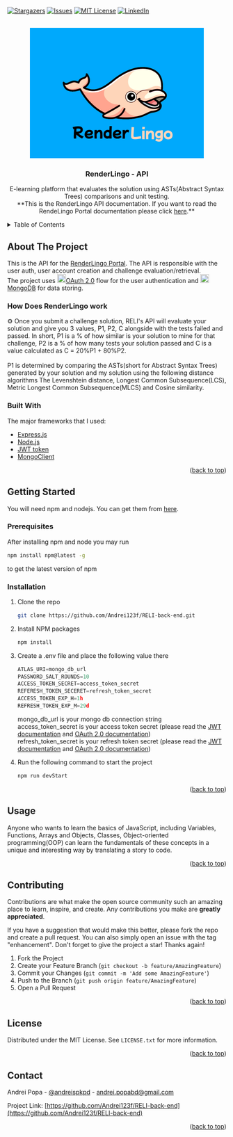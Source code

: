 <div id="top"></div>


[![Stargazers][stars-shield]][stars-url]
[![Issues][issues-shield]][issues-url]
[![MIT License][license-shield]][license-url]
[![LinkedIn][linkedin-shield]][linkedin-url]



<!-- PROJECT LOGO -->
<br />
<div align="center">
  <a href="https://github.com/Andrei123f/RELI-Front-end">
    <img src="https://github.com/Andrei123f/RELI-Front-end/blob/main/public/reli-logo.jpg" alt="Logo" width=400 height=300>
  </a>

  <h3 align="center">RenderLingo - API</h3>

  <p align="center">
    E-learning platform that evaluates the solution using ASTs(Abstract Syntax Trees) comparisons and unit testing.
    <br />
    **This is the RenderLingo API documentation. If you want to read the RendeLingo Portal documentation please click <a href="https://github.com/Andrei123f/RELI-Front-end">here</a>.**
  </p>
</div>



<!-- TABLE OF CONTENTS -->
<details>
  <summary>Table of Contents</summary>
  <ol>
    <li>
      <a href="#about-the-project">About The Project</a>
      <ul>
        <li><a href="#how-does-it-work">How Does RenderLingo work</a></li>
        <li><a href="#built-with">Built With</a></li>
      </ul>
    </li>
    <li>
      <a href="#getting-started">Getting Started</a>
      <ul>
        <li><a href="#prerequisites">Prerequisites</a></li>
        <li><a href="#installation">Installation</a></li>
      </ul>
    </li>
    <li><a href="#usage">Usage</a></li>
    <li><a href="#contributing">Contributing</a></li>
    <li><a href="#license">License</a></li>
    <li><a href="#contact">Contact</a></li>
  </ol>
</details>

<!-- ABOUT THE PROJECT -->
## About The Project
This is the API for the <a href="https://github.com/Andrei123f/RELI-Front-end">RenderLingo Portal</a>. The API is responsible with the user auth, user account creation and challenge evaluation/retrieval. <br />
The project uses <a href="https://oauth.net/2/"><img src="https://oauth.net/images/oauth-2-sm.png" width=20 height=20>OAuth 2.0</a> flow for the user authentication and <a href="https://www.mongodb.com/"><img src="https://cdn.icon-icons.com/icons2/2415/PNG/512/mongodb_original_logo_icon_146424.png" width=20 height=20>MongoDB</a> for data storing.


### How Does RenderLingo work

<div id="how-does-it-work"></div>
⚙️ Once you submit a challenge solution, RELI's API will evaluate your solution and give you 3 values, P1, P2, C alongside with the tests failed and passed.
In short, P1 is a % of how similar is your solution to mine for that challenge, P2 is a % of how many tests your solution passed and C is a value calculated as C = 20%P1 + 80%P2. 
<br />
<br />
P1 is determined by comparing the ASTs(short for Abstract Syntax Trees) generated by your solution and my solution using the following distance algorithms The Levenshtein distance, Longest Common Subsequence(LCS), Metric Longest Common Subsequence(MLCS) and Cosine similarity.


### Built With
The major frameworks that I used: <br />
* <a href="https://expressjs.com/">Express.js</a> 
* <a href="https://nodejs.org/en/">Node.js</a> 
* <a href="https://jwt.io/">JWT token</a> 
* <a href="https://mongodb.github.io/node-mongodb-native/api-generated/mongoclient.html">MongoClient</a> 
<p align="right">(<a href="#top">back to top</a>)</p>




<!-- GETTING STARTED -->
## Getting Started
You will need npm and nodejs. You can get them from <a href="https://nodejs.org/en/download/">here</a>.

### Prerequisites

After installing npm and node you may run
  ```sh
  npm install npm@latest -g
  ```
to get the latest version of npm

### Installation
1. Clone the repo
   ```sh
   git clone https://github.com/Andrei123f/RELI-back-end.git
   ```
2. Install NPM packages
   ```sh
   npm install
   ```
3. Create a .env file and place the following value there
   ```js
   ATLAS_URI=mongo_db_url
   PASSWORD_SALT_ROUNDS=10
   ACCESS_TOKEN_SECRET=access_token_secret
   REFERESH_TOKEN_SECERET=refresh_token_secret
   ACCESS_TOKEN_EXP_H=1h
   REFRESH_TOKEN_EXP_M=29d
   ```
   mongo_db_url is your mongo db connection string <br /> 
   access_token_secret is your access token secret (please read the <a href="https://jwt.io/">JWT documentation</a> and <a href="https://oauth.net/2/">OAuth 2.0 documentation</a>) <br />
   refresh_token_secret is your refresh token secret (please read the <a href="https://jwt.io/">JWT documentation</a> and <a href="https://oauth.net/2/">OAuth 2.0 documentation</a>) <br />

   
4. Run the following command to start the project
   ```sh
   npm run devStart
   ```

<p align="right">(<a href="#top">back to top</a>)</p>

<!-- USAGE EXAMPLES -->
## Usage
Anyone who wants to learn the basics of JavaScript, including Variables, Functions, Arrays and Objects, Classes, Object-oriented programming(OOP) can learn the fundamentals of these concepts in a unique and interesting way by translating a story to code.

<p align="right">(<a href="#top">back to top</a>)</p>

<!-- CONTRIBUTING -->
## Contributing

Contributions are what make the open source community such an amazing place to learn, inspire, and create. Any contributions you make are **greatly appreciated**.

If you have a suggestion that would make this better, please fork the repo and create a pull request. You can also simply open an issue with the tag "enhancement".
Don't forget to give the project a star! Thanks again!

1. Fork the Project
2. Create your Feature Branch (`git checkout -b feature/AmazingFeature`)
3. Commit your Changes (`git commit -m 'Add some AmazingFeature'`)
4. Push to the Branch (`git push origin feature/AmazingFeature`)
5. Open a Pull Request

<p align="right">(<a href="#top">back to top</a>)</p>



<!-- LICENSE -->
## License

Distributed under the MIT License. See `LICENSE.txt` for more information.

<p align="right">(<a href="#top">back to top</a>)</p>



<!-- CONTACT -->
## Contact

Andrei Popa - [@andreispkpd](https://twitter.com/andreispkpd) - andrei.popabd@gmail.com

Project Link: [https://github.com/Andrei123f/RELI-back-end](https://github.com/Andrei123f/RELI-back-end)

<p align="right">(<a href="#top">back to top</a>)</p>

<!-- MARKDOWN LINKS & IMAGES -->
<!-- https://www.markdownguide.org/basic-syntax/#reference-style-links -->
[contributors-shield]: https://img.shields.io/github/contributors/Andrei123f/RELI-back-end.svg?style=for-the-badge
[contributors-url]: https://github.com/Andrei123f/RELI-back-end/graphs/contributors
[forks-shield]: https://img.shields.io/github/forks/Andrei123f/RELI-back-end.svg?style=for-the-badge
[forks-url]: https://github.com/Andrei123f/RELI-back-end/network/members
[stars-shield]: https://img.shields.io/github/stars/Andrei123f/RELI-back-end.svg?style=for-the-badge
[stars-url]: https://github.com/Andrei123f/RELI-back-end/stargazers
[issues-shield]: https://img.shields.io/github/issues/Andrei123f/RELI-back-end.svg?style=for-the-badge
[issues-url]: https://github.com/Andrei123f/RELI-back-end/issues
[license-shield]: https://img.shields.io/github/license/Andrei123f/RELI-back-end.svg?style=for-the-badge
[license-url]: https://github.com/Andrei123f/RELI-back-end/blob/main/LICENSE.txt
[linkedin-shield]: https://img.shields.io/badge/-LinkedIn-black.svg?style=for-the-badge&logo=linkedin&colorB=555
[linkedin-url]: https://www.linkedin.com/in/andrei-popa-563916192
[product-screenshot]: https://github.com/Andrei123f/RELI-back-end/blob/main/public/cosmin_try.png
